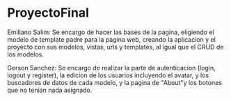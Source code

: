 # ProyectoFinal

Emiliano Salim:
Se encargo de hacer las bases de la pagina, eligiendo el modelo de template padre para la pagina web, creando la aplicacion y el proyecto
con sus modelos, vistas, urls y templates, al igual que el CRUD de los modelos.

Gerson Sanchez:
Se encargo de realizar la parte de autenticacion (login, logout y register), la edicion de los usuarios incluyendo el avatar, y los
buscadores de datos de cada modelo, y la pagina de "About"y los botones que no tenian nada asignado. 
